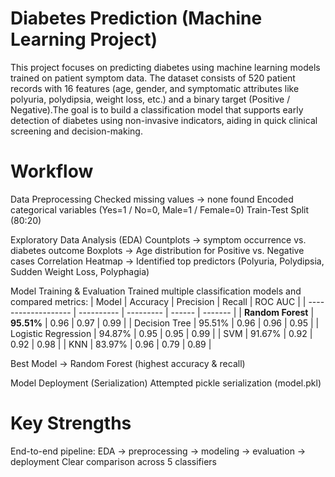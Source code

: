 # Diabetes Prediction (Machine Learning Project)
This project focuses on predicting diabetes using machine learning models trained on patient symptom data. The dataset consists of 520 patient records with 16 features (age, gender, and symptomatic attributes like polyuria, polydipsia, weight loss, etc.) and a binary target (Positive / Negative).The goal is to build a classification model that supports early detection of diabetes using non-invasive indicators, aiding in quick clinical screening and decision-making.

# Workflow
Data Preprocessing
Checked missing values → none found
Encoded categorical variables (Yes=1 / No=0, Male=1 / Female=0)
Train-Test Split (80:20)

Exploratory Data Analysis (EDA)
Countplots → symptom occurrence vs. diabetes outcome
Boxplots → Age distribution for Positive vs. Negative cases
Correlation Heatmap → Identified top predictors (Polyuria, Polydipsia, Sudden Weight Loss, Polyphagia)

Model Training & Evaluation
Trained multiple classification models and compared metrics:
| Model               | Accuracy   | Precision | Recall | ROC AUC |
| ------------------- | ---------- | --------- | ------ | ------- |
| **Random Forest**   | **95.51%** | 0.96      | 0.97   | 0.99    |
| Decision Tree       | 95.51%     | 0.96      | 0.96   | 0.95    |
| Logistic Regression | 94.87%     | 0.95      | 0.95   | 0.99    |
| SVM                 | 91.67%     | 0.92      | 0.92   | 0.98    |
| KNN                 | 83.97%     | 0.96      | 0.79   | 0.89    |

Best Model → Random Forest (highest accuracy & recall)

Model Deployment (Serialization)
Attempted pickle serialization (model.pkl)

# Key Strengths
End-to-end pipeline: EDA → preprocessing → modeling → evaluation → deployment
Clear comparison across 5 classifiers
